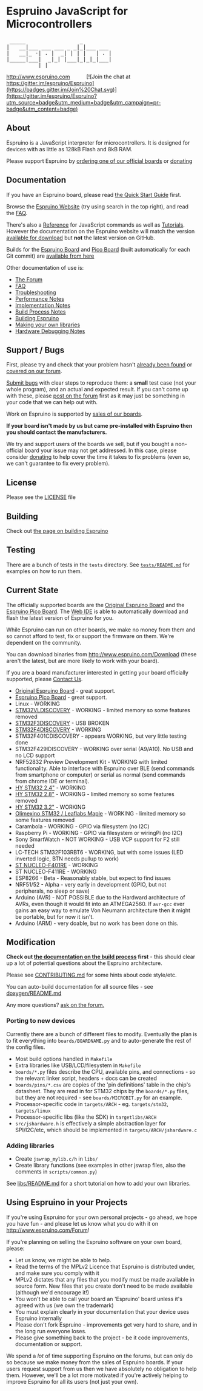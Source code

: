 Espruino JavaScript for Microcontrollers
========================================
<pre>
 _____                 _
|   __|___ ___ ___ _ _|_|___ ___
|   __|_ -| . |  _| | | |   | . |
|_____|___|  _|_| |___|_|_|_|___|
          |_|      
</pre>
http://www.espruino.com &nbsp;&nbsp;&nbsp;&nbsp;&nbsp;&nbsp;&nbsp;&nbsp;&nbsp; [![Join the chat at https://gitter.im/espruino/Espruino](https://badges.gitter.im/Join%20Chat.svg)](https://gitter.im/espruino/Espruino?utm_source=badge&utm_medium=badge&utm_campaign=pr-badge&utm_content=badge)


About
-----

Espruino is a JavaScript interpreter for microcontrollers. It is designed for devices with as little as 128kB Flash and 8kB RAM.

Please support Espruino by [ordering one of our official boards](http://www.espruino.com/Order) or [donating](http://www.espruino.com/Download)


Documentation
------------

If you have an Espruino board, please read [the Quick Start Guide](http://www.espruino.com/Quick+Start) first.

Browse the [Espruino Website](http://www.espruino.com) (try using search in the top right), and read the [FAQ](http://www.espruino.com/FAQ).

There's also a [Reference](http://www.espruino.com/Reference) for JavaScript commands as well as [Tutorials](http://www.espruino.com/Tutorials). However the documentation on the Espruino website will match the version [available for download](http://www.espruino.com/Download) but **not** the latest version on GitHub.

Builds for the [Espruino Board](http://www.espruino.com/EspruinoBoard) and [Pico Board](http://www.espruino.com/Pico) (built automatically for each Git commit) are [available from here](http://www.espruino.com/binaries/git)

Other documentation of use is:

* [The Forum](http://forum.espruino.com/)
* [FAQ](http://www.espruino.com/FAQ)
* [Troubleshooting](http://www.espruino.com/Troubleshooting)
* [Performance Notes](http://www.espruino.com/Performance)
* [Implementation Notes](http://www.espruino.com/Internals)
* [Build Process Notes](README_BuildProcess.md)
* [Building Espruino](README_Building.md)
* [Making your own libraries](libs/README.md)
* [Hardware Debugging Notes](http://www.espruino.com/AdvancedDebug)


Support / Bugs
--------------

First, please try and check that your problem hasn't [already been found](https://github.com/espruino/Espruino/issues) or [covered on our forum](http://www.espruino.com/Forum).

[Submit bugs](https://github.com/espruino/Espruino/issues) with clear steps to reproduce them: a **small** test case (not your whole program), and an actual and expected result. If you can't come up with these, please [post on the forum](http://www.espruino.com/Forum) first as it may just be something in your code that we can help out with.

Work on Espruino is supported by [sales of our boards](http://www.espruino.com/Order).

**If your board isn't made by us but came pre-installed with Espruino then you should contact the manufacturers.**

We try and support users of the boards we sell, but if you bought a non-official board your issue may not get addressed. In this case, please consider [donating](http://www.espruino.com/Download) to help cover the time it takes to fix problems (even so, we can't guarantee to fix every problem).


License
-------

Please see the [LICENSE](LICENSE) file


Building
--------

Check out [the page on building Espruino](README_Building.md)


Testing
-------

There are a bunch of tests in the `tests` directory. See [`tests/README.md`](tests/README.md) for examples on how to run them.


Current State
-------------

The officially supported boards are the [Original Espruino Board](http://www.espruino.com/EspruinoBoard) and the  [Espruino Pico Board](http://www.espruino.com/Pico). The [Web IDE](http://www.espruino.com/webide) is able to automatically download and flash the latest version of Espruino for you.

While Espruino can run on other boards, we make no money from them and so cannot afford to test, fix or support the firmware on them. We're dependent on the community.

You can download binaries from http://www.espruino.com/Download (these aren't the latest, but are more likely to work with your board).

If you are a board manufacturer interested in getting your board officially supported, please [Contact Us](http://www.espruino.com/Contact+Us).

* [Original Espruino Board](http://www.espruino.com/EspruinoBoard) - great support.
* [Espruino Pico Board](http://www.espruino.com/Pico) - great support.
* Linux - WORKING
* [STM32VLDISCOVERY](http://www.espruino.com/ReferenceSTM32VLDISCOVERY) - WORKING - limited memory so some features removed
* [STM32F3DISCOVERY](http://www.espruino.com/ReferenceSTM32F3DISCOVERY) - USB BROKEN
* [STM32F4DISCOVERY](http://www.espruino.com/ReferenceSTM32F4DISCOVERY) - WORKING
* STM32F401CDISCOVERY - appears WORKING, but very little testing done
* STM32F429IDISCOVERY - WORKING over serial (A9/A10). No USB and no LCD support
* NRF52832 Preview Development Kit - WORKING with limited functionality. Able to interface with Espruino over BLE (send commands from smartphone or computer) or serial as normal (send commands from chrome IDE or terminal).
* [HY STM32 2.4"](http://www.espruino.com/ReferenceHYSTM32_24) - WORKING
* [HY STM32 2.8"](http://www.espruino.com/ReferenceHYSTM32_28) - WORKING - limited memory so some features removed
* [HY STM32 3.2"](http://www.espruino.com/ReferenceHYSTM32_32) - WORKING
* [Olimexino STM32 / Leaflabs Maple](http://www.espruino.com/ReferenceOLIMEXINO_STM32) - WORKING - limited memory so some features removed
* Carambola - WORKING - GPIO via filesystem (no I2C)
* Raspberry Pi - WORKING - GPIO via filesystem or wiringPi (no I2C)
* Sony SmartWatch - NOT WORKING - USB VCP support for F2 still needed
* LC-TECH STM32F103RBT6 - WORKING, but with some issues (LED inverted logic, BTN needs pullup to work)
* [ST NUCLEO-F401RE](http://www.espruino.com/ReferenceNUCLEOF401RE) - WORKING
* ST NUCLEO-F411RE - WORKING
* ESP8266 - Beta - Reasonably stable, but expect to find issues
* NRF51/52 - Alpha - very early in development (GPIO, but not peripherals, no sleep or save)
* Arduino (AVR) - NOT POSSIBLE due to the Hardward architecture of AVRs, even though it would fit into an ATMEGA2560. If `avr-gcc` ever gains an easy way to emulate Von Neumann architecture then it might be portable, but for now it isn't.
* Arduino (ARM) - very doable, but no work has been done on this.


Modification
------------

**Check out [the documentation on the build process](README_BuildProcess.md) first** - this should
clear up a lot of potential questions about the Espruino architecture.

Please see [CONTRIBUTING.md](CONTRIBUTING.md) for some hints about code style/etc.

You can auto-build documentation for all source files - see [doxygen/README.md](doxygen/README.md)

Any more questions? [ask on the forum.](http://www.espruino.com/Forum)

### Porting to new devices

Currently there are a bunch of different files to modify. Eventually the plan is to fit everything into `boards/BOARDNAME.py` and to auto-generate the rest of the config files.

* Most build options handled in `Makefile`
* Extra libraries like USB/LCD/filesystem in `Makefile`
* `boards/*.py` files describe the CPU, available pins, and connections - so the relevant linker script, headers + docs can be created
* `boards/pins/*.csv` are copies of the 'pin definitions' table in the chip's datasheet. They are read in for STM32 chips by the `boards/*.py` files, but they are not required - see `boards/MICROBIT.py` for an example.
* Processor-specific code in `targets/ARCH` - eg. `targets/stm32`, `targets/linux`
* Processor-specific libs (like the SDK) in `targetlibs/ARCH`
* `src/jshardware.h` is effectively a simple abstraction layer for SPI/I2C/etc, which should be implemented in `targets/ARCH/jshardware.c`

### Adding libraries

* Create `jswrap_mylib.c/h` in `libs/`
* Create library functions (see examples in other jswrap files, also the comments in `scripts/common.py`)

See [libs/README.md](libs/README.md) for a short tutorial on how to add your own libraries.


Using Espruino in your Projects
---------------------------

If you're using Espruino for your own personal projects - go ahead, we hope you have fun - and please let us know what you do with it on http://www.espruino.com/Forum!

If you're planning on selling the Espruino software on your own board, please:

* Let us know, we might be able to help.
* Read the terms of the MPLv2 Licence that Espruino is distributed under, and make sure you comply with it
* MPLv2 dictates that any files that you modify must be made available in source form. New files that you create don't need to be made available (although we'd encourage it!)
* You won't be able to call your board an 'Espruino' board unless it's agreed with us (we own the trademark)
* You must explain clearly in your documentation that your device uses Espruino internally
* Please don't fork Espruino - improvements get very hard to share, and in the long run everyone loses.
* Please give something back to the project - be it code improvements, documentation or support.

We spend a *lot* of time supporting Espruino on the forums, but can only do
so because we make money from the sales of Espruino boards. If your users request
support from us then we have absolutely no obligation to help them. However, we'll
be a lot more motivated if you're actively helping to improve Espruino for all its
users (not just your own).

